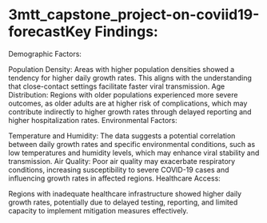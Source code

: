 # 3mtt_capstone_project-on-coviid19-forecastKey Findings:
Demographic Factors:

Population Density: Areas with higher population densities showed a tendency for higher daily growth rates. This aligns with the understanding that close-contact settings facilitate faster viral transmission.
Age Distribution: Regions with older populations experienced more severe outcomes, as older adults are at higher risk of complications, which may contribute indirectly to higher growth rates through delayed reporting and higher hospitalization rates.
Environmental Factors:

Temperature and Humidity: The data suggests a potential correlation between daily growth rates and specific environmental conditions, such as low temperatures and humidity levels, which may enhance viral stability and transmission.
Air Quality: Poor air quality may exacerbate respiratory conditions, increasing susceptibility to severe COVID-19 cases and influencing growth rates in affected regions.
Healthcare Access:

Regions with inadequate healthcare infrastructure showed higher daily growth rates, potentially due to delayed testing, reporting, and limited capacity to implement mitigation measures effectively.
